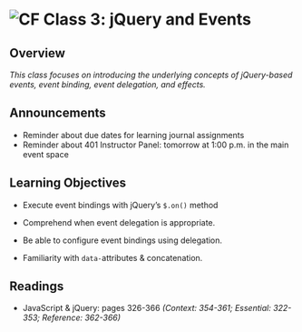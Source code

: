 ![CF](https://i.imgur.com/7v5ASc8.png)  Class 3: jQuery and Events
=======

## Overview

*This class focuses on introducing the underlying concepts of jQuery-based events, event binding, event delegation, and effects.*

## Announcements

* Reminder about due dates for learning journal assignments
* Reminder about 401 Instructor Panel: tomorrow at 1:00 p.m. in the main event space


## Learning Objectives
<!--
ABCD:
  Audience: Program participants
  Behavior: Expected learning/behavior changes/results
  Condition:
    Circumstances that lead to change/result
    When change/result are expected to occur
  Degree: How much change occurs (%) for how many participants (#)
-->

* Execute event bindings with jQuery’s `$.on()` method

* Comprehend when event delegation is appropriate.

* Be able to configure event bindings using delegation.

* Familiarity with `data-`attributes & concatenation.


## Readings
<!-- List of readings required for this content; readings being completed by the start of this lecture -->

* JavaScript & jQuery: pages 326-366
  *(Context: 354-361; Essential: 322-353; Reference: 362-366)*
